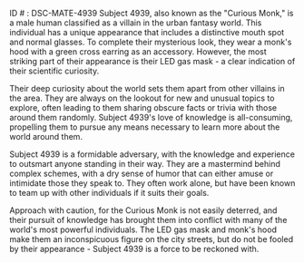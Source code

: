 ID # : DSC-MATE-4939
Subject 4939, also known as the "Curious Monk," is a male human classified as a villain in the urban fantasy world. This individual has a unique appearance that includes a distinctive mouth spot and normal glasses. To complete their mysterious look, they wear a monk's hood with a green cross earring as an accessory. However, the most striking part of their appearance is their LED gas mask - a clear indication of their scientific curiosity.

Their deep curiosity about the world sets them apart from other villains in the area. They are always on the lookout for new and unusual topics to explore, often leading to them sharing obscure facts or trivia with those around them randomly. Subject 4939's love of knowledge is all-consuming, propelling them to pursue any means necessary to learn more about the world around them.

Subject 4939 is a formidable adversary, with the knowledge and experience to outsmart anyone standing in their way. They are a mastermind behind complex schemes, with a dry sense of humor that can either amuse or intimidate those they speak to. They often work alone, but have been known to team up with other individuals if it suits their goals.

Approach with caution, for the Curious Monk is not easily deterred, and their pursuit of knowledge has brought them into conflict with many of the world's most powerful individuals. The LED gas mask and monk's hood make them an inconspicuous figure on the city streets, but do not be fooled by their appearance - Subject 4939 is a force to be reckoned with.